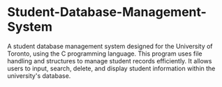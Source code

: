 # Student-Database-Management-System
A student database management system designed for the University of Toronto, using the C programming language. This program uses file handling and structures to manage student records efficiently. It allows users to input, search, delete, and display student information within the university's database.
